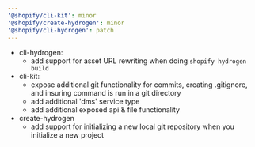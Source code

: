 ```yaml
---
'@shopify/cli-kit': minor
'@shopify/create-hydrogen': minor
'@shopify/cli-hydrogen': patch
---
```


- cli-hydrogen:
  - add support for asset URL rewriting when doing `shopify hydrogen build`
- cli-kit:
  - expose additional git functionality for commits, creating .gitignore, and insuring command is run in a git directory
  - add additional 'dms' service type
  - add additional exposed api & file functionality
- create-hydrogen
  - add support for initializing a new local git repository when you initialize a new project

